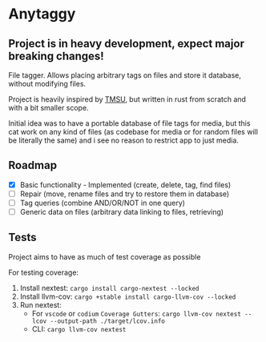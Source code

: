 # Anytaggy

## Project is in heavy development, expect major breaking changes!

File tagger. Allows placing arbitrary tags on files and store it database, without modifying files.

Project is heavily inspired by [TMSU](https://github.com/oniony/TMSU), but written in rust from scratch and with a bit smaller scope.

Initial idea was to have a portable database of file tags for media, but this cat work on any kind of files (as codebase for media or for random files will be literally the same) and i see no reason to restrict app to just media.

## Roadmap
- [x] Basic functionality - Implemented (create, delete, tag, find files)
- [ ] Repair (move, rename files and try to restore them in database)
- [ ] Tag queries (combine AND/OR/NOT in one query)
- [ ] Generic data on files (arbitrary data linking to files, retrieving)

## Tests
Project aims to have as much of test coverage as possible

For testing coverage:
1. Install nextest: `cargo install cargo-nextest --locked`
2. Install llvm-cov: `cargo +stable install cargo-llvm-cov --locked`
3. Run nextest:
    * For `vscode` or `codium` `Coverage Gutters`: `cargo llvm-cov nextest --lcov --output-path ./target/lcov.info`
    * CLI: `cargo llvm-cov nextest`